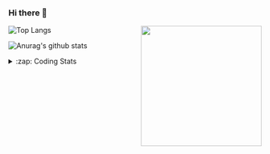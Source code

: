 ### Hi there 👋

<!--
**tao8687/tao8687** is a ✨ _special_ ✨ repository because its `README.md` (this file) appears on your GitHub profile.

Here are some ideas to get you started:

- 🔭 I’m currently working on ...
- 🌱 I’m currently learning ...
- 👯 I’m looking to collaborate on ...
- 🤔 I’m looking for help with ...
- 💬 Ask me about ...
- 📫 How to reach me: ...
- 😄 Pronouns: ...
- ⚡ Fun fact: ...
-->

<img align='right' src="https://media.giphy.com/media/M9gbBd9nbDrOTu1Mqx/giphy.gif" width="240">

  
![Top Langs](https://github-readme-stats.vercel.app/api/top-langs/?username=tao8687&layout=compact&title_color=23238E&text_color=A67D3D)

![Anurag's github stats](https://github-readme-stats.vercel.app/api?username=tao8687&show_icons=true&&text_color=A67D3D&title_color=23238E&show_icons=false&count_private=true&hide=stars)

<details>
  <summary>:zap: Coding Stats</summary>
  <br>
    
<!--START_SECTION:waka-->

```txt
From: 10 July 2025 - To: 17 July 2025

XML                2 hrs 35 mins   █████████░░░░░░░░░░░░░░░░   36.44 %
CMake              1 hr 30 mins    █████▒░░░░░░░░░░░░░░░░░░░   21.22 %
YAML               54 mins         ███▒░░░░░░░░░░░░░░░░░░░░░   12.67 %
C++                35 mins         ██░░░░░░░░░░░░░░░░░░░░░░░   08.31 %
Markdown           33 mins         ██░░░░░░░░░░░░░░░░░░░░░░░   07.76 %
```

<!--END_SECTION:waka-->
</details>
